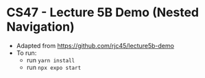 # CS47 - Lecture 5B Demo (Nested Navigation)
- Adapted from https://github.com/rjc45/lecture5b-demo
- To run:
  - run `yarn install`
  - run `npx expo start`
